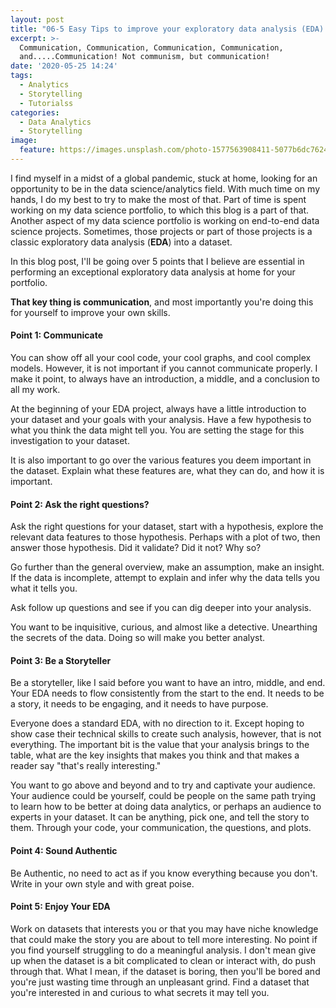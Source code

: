 ```yaml
---
layout: post
title: "06-5 Easy Tips to improve your exploratory data analysis (EDA) Project!"
excerpt: >-
  Communication, Communication, Communication, Communication,
  and.....Communication! Not communism, but communication!
date: '2020-05-25 14:24'
tags:
  - Analytics
  - Storytelling
  - Tutorialss
categories:
  - Data Analytics
  - Storytelling
image:
  feature: https://images.unsplash.com/photo-1577563908411-5077b6dc7624?ixlib=rb-1.2.1&ixid=eyJhcHBfaWQiOjEyMDd9&auto=format&fit=crop&w=2250&q=80
---
```


I find myself in a midst of a global pandemic, stuck at home, looking for an opportunity to be in the data science/analytics field. With much time on my hands, I do my best to try to make the most of that. Part of time is spent working on my data science portfolio, to which this blog is a part of that. Another aspect of my data science portfolio is working on end-to-end data science projects. Sometimes, those projects or part of those projects is a classic exploratory data analysis (**EDA**) into a dataset.

In this blog post, I'll be going over 5 points that I believe are essential in performing an exceptional exploratory data analysis at home for your portfolio.

**That key thing is communication**, and most importantly you're doing this for yourself to improve your own skills.

#### Point 1: Communicate

You can show off all your cool code, your cool graphs, and cool complex models. However, it is not important if you cannot communicate properly. I make it point, to always have an introduction, a middle, and a conclusion to all my work.

At the beginning of your EDA project, always have a little introduction to your dataset and your goals with your analysis. Have a few hypothesis to what you think the data might tell you. You are setting the stage for this investigation to your dataset.

It is also important to go over the various features you deem important in the dataset. Explain what these features are, what they can do, and how it is important.

#### Point 2: Ask the right questions?

Ask the right questions for your dataset, start with a hypothesis, explore the relevant data features to those hypothesis. Perhaps with a plot of two, then answer those hypothesis. Did it validate? Did it not? Why so?

Go further than the general overview, make an assumption, make an insight. If the data is incomplete, attempt to explain and infer why the data tells you what it tells you.

Ask follow up questions and see if you can dig deeper into your analysis.

You want to be inquisitive, curious, and almost like a detective. Unearthing the secrets of the data. Doing so will make you better analyst.

#### Point 3: Be a Storyteller

Be a storyteller, like I said before you want to have an intro, middle, and end. Your EDA needs to flow consistently from the start to the end. It needs to be a story, it needs to be engaging, and it needs to have purpose.

Everyone does a standard EDA, with no direction to it. Except hoping to show case their technical skills to create such analysis, however, that is not everything. The important bit is the value that your analysis brings to the table, what are the key insights that makes you think and that makes a reader say "that's really interesting."

You want to go above and beyond and to try and captivate your audience. Your audience could be yourself, could be people on the same path trying to learn how to be better at doing data analytics, or perhaps an audience to experts in your dataset. It can be anything, pick one, and tell the story to them. Through your code, your communication, the questions, and plots.


#### Point 4: Sound Authentic

Be Authentic, no need to act as if you know everything because you don't. Write in your own style and with great poise.


#### Point 5: Enjoy Your EDA

Work on datasets that interests you or that you may have niche knowledge that could make the story you are about to tell more interesting. No point if you find yourself struggling to do a meaningful analysis. I don't mean give up when the dataset is a bit complicated to clean or interact with, do push through that. What I mean, if the dataset is boring, then you'll be bored and you're just wasting time through an unpleasant grind. Find a dataset that you're interested in and curious to what secrets it may tell you.

